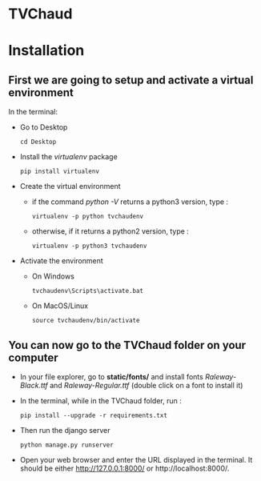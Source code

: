 # TVChaud

# Installation

## First we are going to setup and activate a virtual environment
In the terminal:
* Go to Desktop
    ```
    cd Desktop
    ```
* Install the *virtualenv* package
    ```
    pip install virtualenv
    ```
* Create the virtual environment
    * if the command *python -V* returns a python3 version, type :
        ```
        virtualenv -p python tvchaudenv
        ```
    * otherwise, if it returns a python2 version, type :
        ```
        virtualenv -p python3 tvchaudenv
        ```

* Activate the environment
    * On Windows
        ```
        tvchaudenv\Scripts\activate.bat
        ```
    * On MacOS/Linux
        ```
        source tvchaudenv/bin/activate
        ```

## You can now go to the TVChaud folder on your computer

* In your file explorer, go to __static/fonts/__ and install fonts *Raleway-Black.ttf* and *Raleway-Regular.ttf* (double click on a font to install it)

* In the terminal, while in the TVChaud folder, run :
    ```
    pip install --upgrade -r requirements.txt
    ```

* Then run the django server
    ```
    python manage.py runserver
    ```

* Open your web browser and enter the URL displayed in the terminal. It should be either http://127.0.0.1:8000/ or http://localhost:8000/.